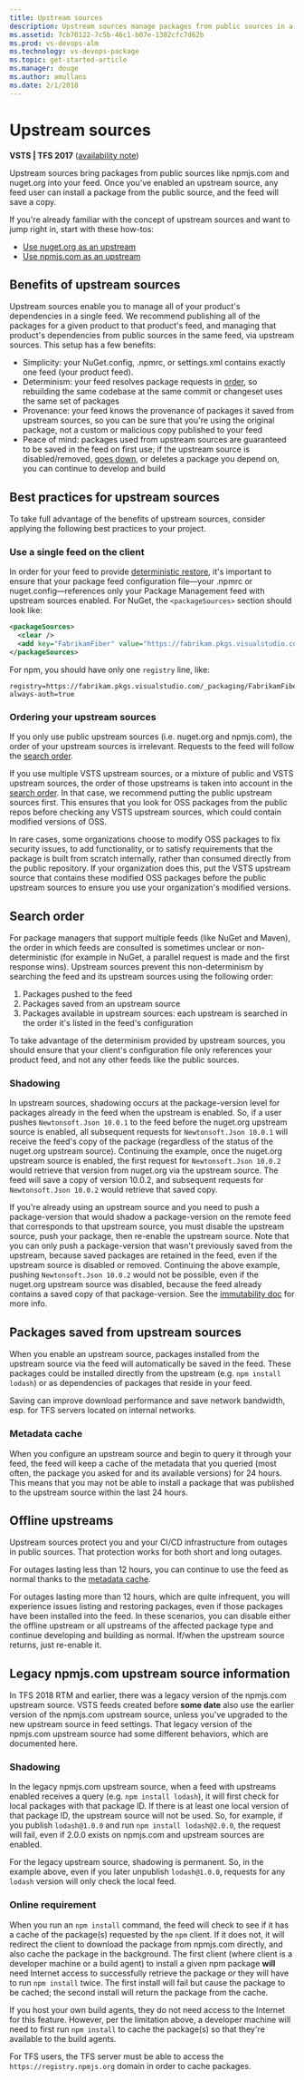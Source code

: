 ```yaml
---
title: Upstream sources 
description: Upstream sources manage packages from public sources in a Visual Studio Team Services or Team Foundation Server feed
ms.assetid: 7cb70122-7c5b-46c1-b07e-1382cfc7d62b
ms.prod: vs-devops-alm
ms.technology: vs-devops-package
ms.topic: get-started-article
ms.manager: douge
ms.author: amullans
ms.date: 2/1/2018
---
```


# Upstream sources

**VSTS | TFS 2017** ([availability note](../../overview.md#versions-compatibility))

Upstream sources bring packages from public sources like npmjs.com and nuget.org into your feed. Once you've enabled an upstream source, any feed user can install a package from the public source, and the feed will save a copy.

If you're already familiar with the concept of upstream sources and want to jump right in, start with these how-tos:
- [Use nuget.org as an upstream](../../nuget/upstream-sources.md)
- [Use npmjs.com as an upstream](../../npm/upstream-sources.md)

## Benefits of upstream sources

Upstream sources enable you to manage all of your product's dependencies in a single feed. We recommend publishing all of the packages for a given product to that product's feed, and managing that product's dependencies from public sources in the same feed, via upstream sources. This setup has a few benefits:

- Simplicity: your NuGet.config, .npmrc, or settings.xml contains exactly one feed (your product feed). 
- Determinism: your feed resolves package requests in [order](#search-order), so rebuilding the same codebase at the same commit or changeset uses the same set of packages
- Provenance: your feed knows the provenance of packages it saved from upstream sources, so you can be sure that you're using the original package, not a custom or malicious copy published to your feed
- Peace of mind: packages used from upstream sources are guaranteed to be saved in the feed on first use; if the upstream source is disabled/removed, [goes down](#offline-upstreams), or deletes a package you depend on, you can continue to develop and build

## Best practices for upstream sources

To take full advantage of the benefits of upstream sources, consider applying the following best practices to your project.

### Use a single feed on the client

In order for your feed to provide [deterministic restore](#search-order), it's important to ensure that your package feed configuration file&mdash;your .npmrc or nuget.config&mdash;references only your Package Management feed with upstream sources enabled. For NuGet, the `<packageSources>` section should look like:

```xml
<packageSources>
  <clear />
  <add key="FabrikamFiber" value="https://fabrikam.pkgs.visualstudio.com/_packaging/FabrikamFiber/nuget/v3/index.json" />
</packageSources>
```

For npm, you should have only one `registry` line, like:

```
registry=https://fabrikam.pkgs.visualstudio.com/_packaging/FabrikamFiber/npm/registry/
always-auth=true
```

### Ordering your upstream sources

If you only use public upstream sources (i.e. nuget.org and npmjs.com), the order of your upstream sources is irrelevant. Requests to the feed will follow the [search order](#search-order).

If you use multiple VSTS upstream sources, or a mixture of public and VSTS upstream sources, the order of those upstreams is taken into account in the [search order](#search-order). In that case, we recommend putting the public upstream sources first. This ensures that you look for OSS packages from the public repos before checking any VSTS upstream sources, which could contain modified versions of OSS. 

In rare cases, some organizations choose to modify OSS packages to fix security issues, to add functionality, or to satisfy requirements that the package is built from scratch internally, rather than consumed directly from the public repository. If your organization does this, put the VSTS upstream source that contains these modified OSS packages before the public upstream sources to ensure you use your organization's modified versions.

<a name="search-order"></a>

## Search order

For package managers that support multiple feeds (like NuGet and Maven), the order in which feeds are consulted is sometimes unclear or non-deterministic (for example in NuGet, a parallel request is made and the first response wins). Upstream sources prevent this non-determinism by searching the feed and its upstream sources using the following order:

1. Packages pushed to the feed
2. Packages saved from an upstream source
3. Packages available in upstream sources: each upstream is searched in the order it's listed in the feed's configuration

To take advantage of the determinism provided by upstream sources, you should ensure that your client's configuration file only references your product feed, and not any other feeds like the public sources.

### Shadowing

In upstream sources, shadowing occurs at the package-version level for packages already in the feed when the upstream is enabled. So, if a user pushes `Newtonsoft.Json 10.0.1` to the feed before the nuget.org upstream source is enabled, all subsequent requests for `Newtonsoft.Json 10.0.1` will receive the feed's copy of the package (regardless of the status of the nuget.org upstream source). Continuing the example, once the nuget.org upstream source is enabled, the first request for `Newtonsoft.Json 10.0.2` would retrieve that version from nuget.org via the upstream source. The feed will save a copy of version 10.0.2, and subsequent requests for `Newtonsoft.Json 10.0.2` would retrieve that saved copy.

If you're already using an upstream source and you need to push a package-version that would shadow a package-version on the remote feed that corresponds to that upstream source, you must disable the upstream source, push your package, then re-enable the upstream source. Note that you can only push a package-version that wasn't previously saved from the upstream, because saved packages are retained in the feed, even if the upstream source is disabled or removed. Continuing the above example, pushing `Newtonsoft.Json 10.0.2` would not be possible, even if the nuget.org upstream source was disabled, because the feed already contains a saved copy of that package-version. See the [immutability doc](../../feeds/immutability.md) for more info.

## Packages saved from upstream sources

When you enable an upstream source, packages installed from the upstream source via the feed will automatically be saved in the feed. These packages could be installed directly from the upstream (e.g. `npm install lodash`) or as dependencies of packages that reside in your feed. 

Saving can improve download performance and save network bandwidth, esp. for TFS servers located on internal networks.

<a name="upstream-metadata-cache"></a>

### Metadata cache

When you configure an upstream source and begin to query it through your feed, the feed will keep a cache of the metadata that you queried (most often, the package you asked for and its available versions) for 24 hours. This means that you may not be able to install a package that was published to the upstream source within the last 24 hours. 

<a name="offline-upstreams"></a>

## Offline upstreams

Upstream sources protect you and your CI/CD infrastructure from outages in public sources. That protection works for both short and long outages.

For outages lasting less than 12 hours, you can continue to use the feed as normal thanks to the [metadata cache](#upstream-metadata-cache).

For outages lasting more than 12 hours, which are quite infrequent, you will experience issues listing and restoring packages, even if those packages have been installed into the feed. In these scenarios, you can disable either the offline upstream or all upstreams of the affected package type and continue developing and building as normal. If/when the upstream source returns, just re-enable it.

## Legacy npmjs.com upstream source information

In TFS 2018 RTM and earlier, there was a legacy version of the npmjs.com upstream source. VSTS feeds created before **some date** <!-- some update --> also use the earlier version of the npmjs.com upstream source, unless you've upgraded to the new upstream source in feed settings. That legacy version of the npmjs.com upstream source had some different behaviors, which are documented here.

### Shadowing

In the legacy npmjs.com upstream source, when a feed with upstreams enabled receives a query (e.g. `npm install lodash`), it will first check for local packages with that package ID. If there is at least one local version of that package ID, the upstream source will not be used. So, for example, if you publish `lodash@1.0.0` and run `npm install lodash@2.0.0`, the request will fail, even if 2.0.0 exists on npmjs.com and upstream sources are enabled.

For the legacy upstream source, shadowing is permanent. So, in the example above, even if you later unpublish `lodash@1.0.0`, requests for any `lodash` version will only check the local feed. 

### Online requirement

When you run an `npm install` command, the feed will check to see if it has a cache of the package(s) requested by the `npm` client. If it does not, it will redirect the client to download the package from npmjs.com directly, and also cache the package in the background. The first client (where client is a developer machine or a build agent) to install a given npm package **will** need Internet access to successfully retrieve the package *or* they will have to run `npm install` twice. The first install will fail but cause the package to be cached; the second install will return the package from the cache.

If you host your own build agents, they do not need access to the Internet for this feature. However, per the limitation above, a developer machine will need to first run `npm install` to cache the package(s) so that they're available to the build agents.

For TFS users, the TFS server must be able to access the `https://registry.npmjs.org` domain in order to cache packages.
